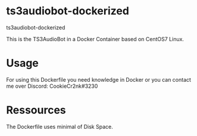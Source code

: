 # ts3audiobot-dockerized
ts3audiobot-dockerized

This is the TS3AudioBot in a Docker Container based on CentOS7 Linux.      

# Usage

For using this Dockerfile you need knowledge in Docker or you can contact me over Discord: CookieCr2nk#3230


# Ressources

The Dockerfile uses minimal of Disk Space.
